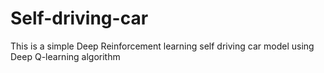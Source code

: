 # Self-driving-car
This is a  simple Deep Reinforcement learning self driving car model using Deep Q-learning algorithm
